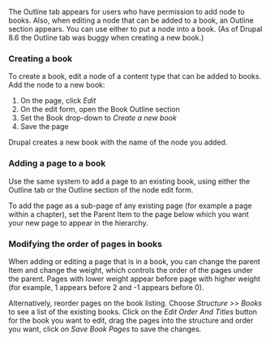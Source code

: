 The Outline tab appears for users who have permission to add node to books. Also, when editing a node that can be added to a book, an Outline section appears. You can use either to put a node into a book. (As of Drupal 8.6 the Outline tab was buggy when creating a new book.)

### Creating a book

To create a book, edit a node of a content type that can be added to books. Add the node to a new book:

1. On the page, click _Edit_
2. On the edit form, open the Book Outline section
3. Set the Book drop-down to _Create a new book_
4. Save the page

Drupal creates a new book with the name of the node you added. 

### Adding a page to a book

Use the same system to add a page to an existing book, using either the Outline tab or the Outline section of the node edit form.

To add the page as a sub-page of any existing page (for example a page within a chapter), set the Parent Item to the page below which you want your new page to appear in the hierarchy. 

### Modifying the order of pages in books

When adding or editing a page that is in a book, you can change the parent Item and change the weight, which controls the order of the pages under the parent. Pages with lower weight appear before page with higher weight (for example, 1 appears before 2 and -1 appears before 0).

Alternatively, reorder pages on the book listing. Choose _Structure >> Books_ to see a list of the existing books. Click on the _Edit Order And Titles_ button for the book you want to edit, drag the pages into the structure and order you want, click on _Save Book Pages_ to save the changes.